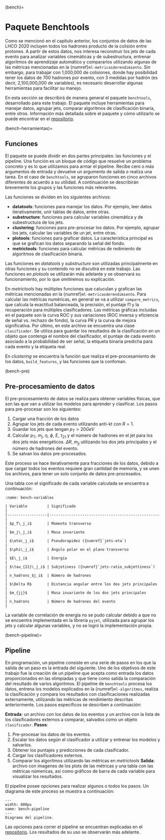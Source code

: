 (bench)=
# Paquete Benchtools
Como se mencionó en el capítulo anterior, los conjuntos de datos de las LHCO 2020 incluyen todos los hadrones producto de la colisión entre protones. A partir de estos datos, nos interesa reconstruir los jets de cada evento para analizar variables cinemáticas y de subestructura, entrenar algoritmos de aprendizaje automático y compararlos utilizando algunas de las métricas mencionadas en la {numref}`ml-metricasderendimiento`. Sin embargo, para trabajar con 1,000,000 de colisiones, donde hay posibilidad tener los datos de 700 hadrones por evento, con 3 medidas por hadrón (es decir, 2,100,000,000 de variables), es necesario desarrollar algunas herramientas para facilitar su manejo. 

En esta sección se describirá de manera general el paquete `benchtools`, desarrollado para este trabajo. El paquete incluye herramientas para manejar datos, agrupar jets, comparar algoritmos de clasificación binaria, entre otros. Información más detallada sobre el paquete y cómo utilizarlo se puede encontrar en el [repositorio](https://github.com/marianaiv/benchtools).

(bench-herramientas)=
## Funciones
El paquete se puede dividir en dos partes principales: las funciones y el pipeline. Una función es un bloque de código que resuelve un problema concreto y es lo que utilizamos para armar el pipeline. Recibe cero o más argumentos de entrada y devuelve un argumento de salida o realiza una tarea. En el caso de `benchtools`, se agruparon funciones en cinco archivos diferentes de acuerdo a su utilidad. A continuación se describirán brevemente los grupos y las funciones más relevantes.

Las funciones se dividen en los siguientes archivos:
- **datatools**: funciones para manejar los datos. Por ejemplo, leer datos iterativamente, unir tablas de datos, entre otras. 
- **substructure**: funciones para calcular variables cinemática y de subestructura de los jets.
- **clustering**: funciones para pre-procesar los datos. Por ejemplo, agrupar los jets, calcular las variables de un jet, entre otras.
- **plotools**: funciones para graficar datos. La característica principal es que se grafican los datos separando la señal del fondo.
- **metrictools**: funciones para calcular métricas de redimiento de algoritmos de clasificación binaria.

Las funciones en *datatools* y *substructure* son utilizadas principalmente en otras funciones y su contenido no se discutirá en este trabajo. Las funciones en *plotools* se utilizarán más adelante y se observará su funcionamiento, por lo que omitiremos su explicación.

En *metrictools* hay múltiples funciones que caluculan y grafican las métricas mencionadas en la {numref}`ml-metricasderendimiento`. Para calcular las métricas numéricas, en general se va a utilizar `compare_metrics`, que calcula la exactitud balanceada, la precisión, el puntaje f1 y la recuperación para múltiples clasificadores. Las métricas gráficas incluidas en el paquete son la curva ROC y sus variaciones (ROC inversa y eficiencia de señal vs. rechazo de fondo), la curva PR y la curva de mejora significativa. Por último, en este archivo se encuentra una clase `clasificador`. Se utiliza para guardar los resultados de la clasificación en un objeto que contenga el nombre del clasificador, el puntaje de cada evento asociado a la probabilidad de ser señal, la etiqueta binaria predicha para cada evento y la etiqueta real.

En *clustering* se encuentra la función que realiza el pre-procesamiento de los datos, `build_features`, y las funciones que la confoman.

(bench-pre)
## Pre-procesamiento de datos
El pre-procesamiento de datos se realiza para obtener variables físicas, que son las que van a utilizar los modelos para aprender y clasificar. Los pasos para pre-procesar son los siguientes:
1. Cargar una fracción de los datos
2. Agrupar los jets de cada evento utilizando anti-kt con $R=1$.
3. Guardar los jets que tengan $p_T>20GeV$
4. Calcular $p_T$, $m_j$, $\eta$, $\phi$, $E$, $\tau_{21}$ y el número de hadrones en el jet para los dos jets más energéticos. $\Delta R$, $m_{jj}$ utilizando los dos jets principales y el número de hadrones del evento.
5. Se salvan los datos pre-procesados.

Este proceso se hace iterativamente para fracciones de los datos, debido a que cargar todos los eventos requiere gran cantidad de memoria, y se unen los archivos, para tener un solo conjunto de datos pre-procesados.

Una tabla con el significado de cada variable calculada se encuentra a continuación:
```{table} Variables calculadas en el pre-procesamiento de los datos
:name: bench-variables

| Variable         | Significado                                      |
|------------------|--------------------------------------------------|
| $p_T\_j_i$       | Momento transverso                               |
| $m_j\_j_i$       | Masa invariante                                  |
| $\eta\_j_i$      | Pseudorapidez ({numref}`jets-eta`)               |
| $\phi\_j_i$      | Ángulo polar en el plano transverso              |
| $E\_j_i$         | Energía                                          |
| $\tau_{21}\_j_i$ | Subjetiness ({numref}`jets-ratio_subjettiness`)  |
| n_hadrons_$j_i$  | Número de hadrones                               |
| $\Delta R$       | Distancia angular entre los dos jets principales |
| $m_{jj}$         | Masa invariante de los dos jets principales      |
| n_hadrons        | Número de hadrones del evento                    |
```
La variable de correlación de energía no se pudo calcular debido a que no se encuentra implementada en la librería `pyjet`, utilizada para agrupar los jets y calcular algunas variables, y no se logró la implementación propia.

(bench-pipeline)=
## Pipeline
En programación, un pipeline consiste en una serie de pasos en los que la salida de un paso es la entrada del siguiente. Uno de los objetivos de este trabajo fue la creación de un pipeline que acepta como entrada los datos proporcionados en las olimpiadas y que tiene como salida la comparación del resultado de varios algoritmos. El pipeline de `benchtools` procesa los datos, entrena los modelos explicados en la {numref}`ml-algoritmos`, realiza la clasificación y compara los resultados con clasificaciones realizadas externamente, utilizando las métricas de rendimiento descritas anteriormente. Los pasos específicos se describen a continuación:

**Entrada**: un archivo con los datos de los eventos y un archivo con la lista de los clasificadores externos a comparar, salvados como un objeto `clasificador`.
**Pasos**:
1. Pre-procesar los datos de los eventos.
2. Escalar los datos según el clasificador a utilizar y entrenar los modelos y salvarlos.
3. Obtener los puntajes y predicciones de cada clasificador.
4. Cargar los clasificadores externos.
5. Comparar los algoritmos utilizando las métricas en *metrictools*
**Salida**: archivo con imagenes de los plots de las métricas y una tabla con las métricas númericas, así como gráficos de barra de cada variable para visualizar los resultados.

El pipeline posee opciones para realizar algunos o todos los pasos. Un diagrama de este proceso se muestra a continuación:

```{figure} ./../../figuras/bench-pipeline.png
---
width: 800px
name: bench-pipeline
---
Diagrama del pipeline.
```
Las opciones para correr el pipeline se encuentran explicadas en el [repositorio](https://github.com/marianaiv/benchtools). Los resultados de su uso se observarán más adelante.